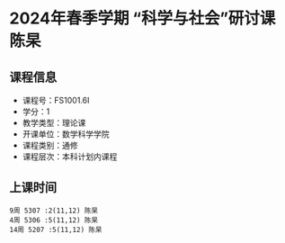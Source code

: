 # 2024年春季学期 “科学与社会”研讨课 陈杲






## 课程信息

- 课程号：FS1001.6I
- 学分：1
- 教学类型：理论课
- 开课单位：数学科学学院
- 课程类别：通修
- 课程层次：本科计划内课程

## 上课时间

```
9周 5307 :2(11,12) 陈杲
4周 5306 :5(11,12) 陈杲
14周 5207 :5(11,12) 陈杲
```

